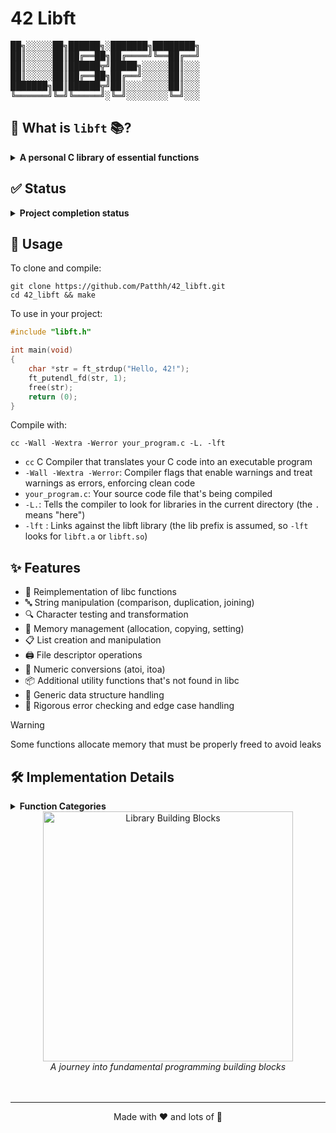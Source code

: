 # 42 Libft

<div id="desktop-banner">
<pre>
██╗░░░░░██╗██████╗░███████╗████████╗
██║░░░░░██║██╔══██╗██╔════╝╚══██╔══╝
██║░░░░░██║██████╦╝█████╗░░░░░██║░░░
██║░░░░░██║██╔══██╗██╔══╝░░░░░██║░░░
███████╗██║██████╦╝██║░░░░░░░░██║░░░
╚══════╝╚═╝╚═════╝░╚═╝░░░░░░░░╚═╝░░░
</pre>
</div>

## 📖 What is `libft` 📚?
<details>
<summary><b>A personal C library of essential functions</b></summary><br>
<p>&nbsp;&nbsp;&nbsp;&nbsp;&nbsp;&nbsp;&nbsp;&nbsp;Libft is the first project in the curriculum of École 42, a coding school known for its project-based learning approach.
The Libft project requires students to recreate various standard C library functions, as well as additional utility functions, that will be used in all future C projects at the school.
The goal of this project is to deepen understanding of data structures, memory allocation, string manipulation, and linked lists while building a personal toolbox that grows with each student's coding journey.
</p>
</details>

## ✅ Status
<details>
<summary><b>Project completion status</b></summary><br>
<p align="center">
Completed on: 2023-10-03 <br> 125/100</p>
</details>

## 🚀 Usage
To clone and compile:
```shell
git clone https://github.com/Patthh/42_libft.git
cd 42_libft && make
```

To use in your project:
```c
#include "libft.h"

int main(void)
{
    char *str = ft_strdup("Hello, 42!");
    ft_putendl_fd(str, 1);
    free(str);
    return (0);
}
```

Compile with:
```shell
cc -Wall -Wextra -Werror your_program.c -L. -lft
```
* `cc` C Compiler that translates your C code into an executable program
* `-Wall -Wextra -Werror`: Compiler flags that enable warnings and treat warnings as errors, enforcing clean code
* `your_program.c`: Your source code file that's being compiled
* `-L.`: Tells the compiler to look for libraries in the current directory (the `.` means "here")
* `-lft` : Links against the libft library (the lib prefix is assumed, so `-lft` looks for `libft.a` or `libft.so`)

## ✨ Features
- 🧠 Reimplementation of libc functions
- 🔤 String manipulation (comparison, duplication, joining)
- 🔍 Character testing and transformation
- 💾 Memory management (allocation, copying, setting)
- 📋 List creation and manipulation
- 🖨️ File descriptor operations
- 🔢 Numeric conversions (atoi, itoa)
- 📦 Additional utility functions that's not found in libc
- 🔄 Generic data structure handling
- 📝 Rigorous error checking and edge case handling

> [!WARNING]
> Some functions allocate memory that must be properly freed to avoid leaks

## 🛠️ Implementation Details
<details>
<summary><b>Function Categories</b></summary><br>
<p>The Libft library consists of these main categories:</p>

| Category | Description |
|---------|-------------|
| 📊 Libc Functions | Recreated standard library functions (memset, strlen, etc.) |
| 🧵 String Functions | String manipulation utilities (strjoin, strtrim, etc.) |
| 🧮 Conversion Functions | Type conversion utilities (itoa, atoi, etc.) |
| 📋 List Functions | Linked list manipulation (lstnew, lstadd_back, etc.) |
| 📝 Character Functions | Character testing and manipulation (isalpha, toupper, etc.) |
| 📤 Output Functions | Writing to file descriptors (putchar_fd, putstr_fd, etc.) |
| 🧩 Additional Functions | Extra utility functions (substr, split, etc.) |

</details>


<div align="center">
  <img src="https://media1.giphy.com/media/v1.Y2lkPTc5MGI3NjExdGM2NGMyMWx4bDh2a3pmbHhwaTllMW0zc29zaDlhOHB2YWRmbHI4ZCZlcD12MV9pbnRlcm5hbF9naWZfYnlfaWQmY3Q9Zw/8YZq4nB8Fh5x0pyjI2/giphy.gif" width="400" alt="Library Building Blocks">
  <br>
  <i>A journey into fundamental programming building blocks</i><br><br><br>
</div>

---
<div align="center">
  <p>Made with ❤️ and lots of 🧩</p>
</div>
